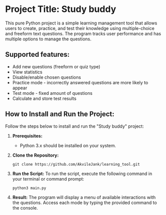 # Project Title: Study buddy

This pure Python project is a simple learning management tool that allows users to create, practice, and test their knowledge using multiple-choice and freeform text questions. The program tracks user performance and has multiple options to manage the questions.

## Supported features:

 - Add new questions (freeform or quiz type)
 - View statistics
 - Disable/enable chosen questions
 - Practice mode - incorrectly answered questions are more likely to appear
 - Test mode - fixed amount of questions
 - Calculate and store test results

## How to Install and Run the Project:

Follow the steps below to install and run the "Study buddy" project:

1. **Prerequisites:**
   - Python 3.x should be installed on your system.

2. **Clone the Repository:**
   ```
   git clone https://github.com/AkvileJank/learning_tool.git
   ```

3. **Run the Script:**
   To run the script, execute the following command in your terminal or command prompt:
   ```
   python3 main.py
   ```

4. **Result:**
   The program will display a menu of available interactions with the questions. Access each mode by typing the provided command to the console.
